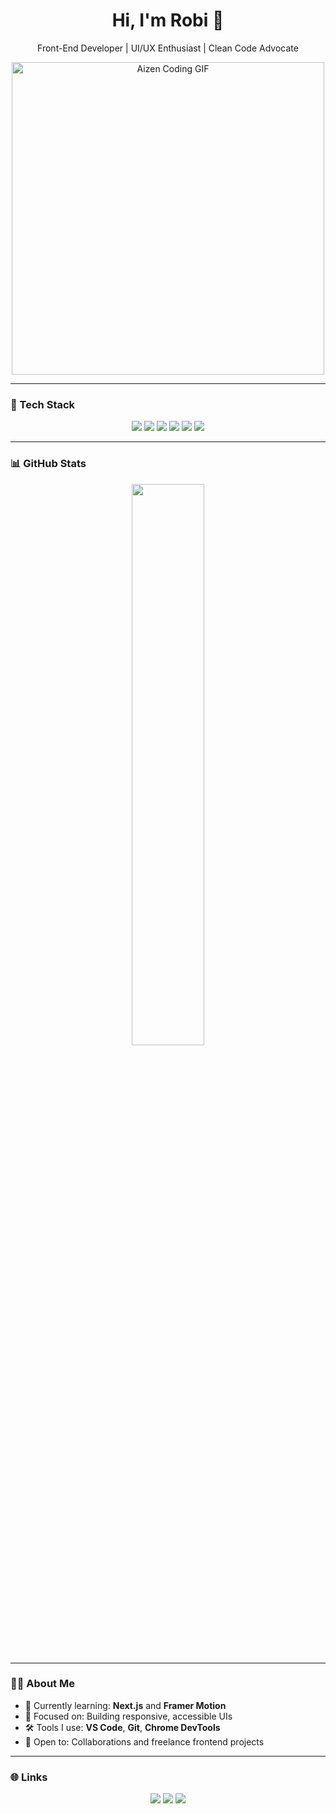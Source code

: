 <h1 align="center">Hi, I'm Robi 👋</h1>
<p align="center">Front-End Developer | UI/UX Enthusiast | Clean Code Advocate</p>

<p align="center">
 <img src="https://media.tenor.com/IevO0Zx7VYoAAAAC/aizen.gif" width="500" alt="Aizen Coding GIF" />
</p>


---

### 🚀 Tech Stack

<p align="center">
  <img src="https://img.shields.io/badge/HTML-E44D26?style=flat&logo=html5&logoColor=white" />
  <img src="https://img.shields.io/badge/CSS-1572B6?style=flat&logo=css3&logoColor=white" />
  <img src="https://img.shields.io/badge/JavaScript-F7DF1E?style=flat&logo=javascript&logoColor=black" />
  <img src="https://img.shields.io/badge/React-61DAFB?style=flat&logo=react&logoColor=black" />
  <img src="https://img.shields.io/badge/TailwindCSS-38B2AC?style=flat&logo=tailwind-css&logoColor=white" />
  <img src="https://img.shields.io/badge/Figma-F24E1E?style=flat&logo=figma&logoColor=white" />
</p>

---

### 📊 GitHub Stats

<p align="center">
  <img src="https://github-readme-stats.vercel.app/api?username=robi123&show_icons=true&theme=tokyonight&hide_title=true" width="48%" />
 
</p>

---

### 🧑‍💻 About Me

- 🌱 Currently learning: **Next.js** and **Framer Motion**
- 🎯 Focused on: Building responsive, accessible UIs
- 🛠️ Tools I use: **VS Code**, **Git**, **Chrome DevTools**
- 🤝 Open to: Collaborations and freelance frontend projects

---

### 🌐 Links

<p align="center">
  <a href="https://robidev.vercel.app"><img src="https://img.shields.io/badge/Portfolio-000000?style=for-the-badge&logo=vercel&logoColor=white"/></a>
  <a href="mailto:robidev@gmail.com"><img src="https://img.shields.io/badge/Gmail-D14836?style=for-the-badge&logo=gmail&logoColor=white"/></a>
  <a href="https://linkedin.com/in/robidev"><img src="https://img.shields.io/badge/LinkedIn-0A66C2?style=for-the-badge&logo=linkedin&logoColor=white"/></a>
</p>
